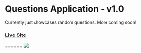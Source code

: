 # Questions Application - v1.0
Currently just showcases random questions. More coming soon!
### [Live Site](http://questions-application.bitballoon.com/)
======
![](http://s13.postimg.org/be6sbjgnr/Screen_Shot_2015_10_20_at_10_46_08_PM.png)
